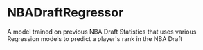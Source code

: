# NBADraftRegressor
A model trained on previous NBA Draft Statistics that uses various Regression models to predict a player's rank in the NBA Draft

#

